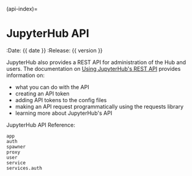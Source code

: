(api-index)=

# JupyterHub API

<!--
    Below is a MyST field list, using MyST substitution, as supported
    by enabling the respective MyST extensions in docs/source/conf.py.
-->

:Date: {{ date }}
:Release: {{ version }}

JupyterHub also provides a REST API for administration of the Hub and users.
The documentation on [Using JupyterHub's REST API](../reference/rest.md) provides
information on:

- what you can do with the API
- creating an API token
- adding API tokens to the config files
- making an API request programmatically using the requests library
- learning more about JupyterHub's API

JupyterHub API Reference:

```{toctree}
app
auth
spawner
proxy
user
service
services.auth
```

[openapi initiative]: https://www.openapis.org/
